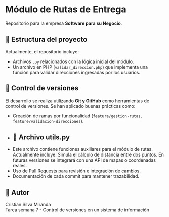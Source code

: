 # Módulo de Rutas de Entrega

Repositorio para la empresa **Software para su Negocio**. 

## 🧩 Estructura del proyecto

Actualmente, el repositorio incluye:

- Archivos `.py` relacionados con la lógica inicial del módulo.
- Un archivo en PHP (`validar_direccion.php`) que implementa una función para validar direcciones ingresadas por los usuarios.

## 🔄 Control de versiones

El desarrollo se realiza utilizando **Git y GitHub** como herramientas de control de versiones.
Se han aplicado buenas prácticas como:

- Creación de ramas por funcionalidad (`feature/gestion-rutas`, `feature/validacion-direcciones`).
- ## 🧮 Archivo utils.py
- Este archivo contiene funciones auxiliares para el módulo de rutas. Actualmente incluye:
  Simula el cálculo de distancia entre dos puntos. En futuras versiones se integrará con una API de mapas o coordenadas reales.
- Uso de Pull Requests para revisión e integración de cambios.
- Documentación de cada commit para mantener trazabilidad.


## 📌 Autor

Cristian Silva Miranda  
Tarea semana 7 - Control de versiones en un sistema de información
